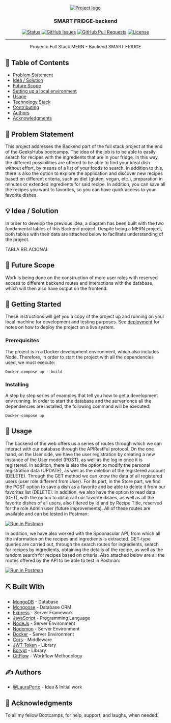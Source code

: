 <p align="center">
  <a href="" rel="noopener">
 <img src="https://www.flaticon.com/svg/vstatic/svg/1662/1662402.svg?token=exp=1620736423~hmac=702bbf26fb7519da9894e8e54cc9b591" alt="Project logo"></a>
</p>
<h3 align="center">SMART FRIDGE-backend</h3>

<div align="center">


[![Status](https://img.shields.io/badge/status-active-success.svg)]()
[![GitHub Issues](https://img.shields.io/github/issues/kylelobo/The-Documentation-Compendium.svg)](https://github.com/kylelobo/The-Documentation-Compendium/issues)
[![GitHub Pull Requests](https://img.shields.io/github/issues-pr/kylelobo/The-Documentation-Compendium.svg)](https://github.com/kylelobo/The-Documentation-Compendium/pulls)
[![License](https://img.shields.io/badge/license-MIT-blue.svg)](LICENSE.md)

</div>

---

<p align="center"> Proyecto Full Stack MERN - Backend SMART FRIDGE
    <br> 
</p>

## 📝 Table of Contents

- [Problem Statement](#problem_statement)
- [Idea / Solution](#idea)
- [Future Scope](#future_scope)
- [Setting up a local environment](#getting_started)
- [Usage](#usage)
- [Technology Stack](#tech_stack)
- [Contributing](../CONTRIBUTING.md)
- [Authors](#authors)
- [Acknowledgments](#acknowledgments)

## 🧐 Problem Statement <a name = "problem_statement"></a>

This project addresses the Backend part of the full stack project at the end of the GeeksHubs bootcamps. The idea of ​​the job is to be able to easily search for recipes with the ingredients that are in your fridge. In this way, the different possibilities are offered to be able to find your ideal dish without effort, by means of a list of your foods to search.
In addition to this, there is also the option to explore the application and discover new recipes based on different criteria, such as diet (gluten, vegan, etc.), preparation in minutes or extended ingredients for said recipe. In addition, you can save all the recipes you want to favorites, so you can have quick access to your favorite dishes.

## 💡 Idea / Solution <a name = "idea"></a>

In order to develop the previous idea, a diagram has been built with the two fundamental tables of this Backend project. Despite being a MERN project, both tables with their data are attached below to facilitate understanding of the project.

TABLA RELACIONAL


## 🚀 Future Scope <a name = "future_scope"></a>

Work is being done on the construction of more user roles with reserved access to different backend routes and interactions with the database, which will then also have output on the frontend.

## 🏁 Getting Started <a name = "getting_started"></a>
 
These instructions will get you a copy of the project up and running on your local machine for development
and testing purposes. See [deployment](#deployment) for notes on how to deploy the project on a live system.

### Prerequisites

The project is in a Docker development environment, which also includes Node. Therefore, in order to start the project with all the dependencies used, we must execute:

```
Docker-compose up --build
```

### Installing

A step by step series of examples that tell you how to get a development env running.
In order to start the database and the server once all the dependencies are installed, the following command will be executed:

```
Docker-compose up
```

## 🎈 Usage <a name="usage"></a>

The backend of the web offers us a series of routes through which we can interact with our database through the APIRestFul protocol.
On the one hand, on the User side, we have the user registration by creating a new instance of the User model (POST), as well as the log in once it is registered. In addition, there is also the option to modify the personal registration data (UPDATE), as well as the deletion of the registered account (DELETE). Through the GET method we can know the data of all registered users (user role different from User).
For its part, in the Store part, we find the POST option to save a dish as a favorite and be able to delete it from our favorites list (DELETE). In addition, we also have the option to read data (GET), with the option to obtain all our favorite dishes, as well as all the favorite dishes of all users, also filtered by Id and by Recipe Title, reserved for the role Admin user (future improvements).
All of these routes are available and can be tested in Postman:

[![Run in Postman](https://run.pstmn.io/button.svg)](https://app.getpostman.com/run-collection/14551978-babf3fe9-9f94-48df-919c-c27172d750d9?action=collection%2Ffork&collection-url=entityId%3D14551978-babf3fe9-9f94-48df-919c-c27172d750d9%26entityType%3Dcollection%26workspaceId%3Dd2caca0a-3cd4-4c24-a9f5-39d9e4bc00e1)

In addition, we have also worked with the Spoonacular API, from which all the information on the recipes and ingredients is extracted. GET-type queries are carried out, through the search routes for ingredients, search for recipes by ingredients, obtaining the details of the recipe, as well as the random search for recipes based on criteria.
Also attached below are all the routes offered by the API to be able to test in Postman:

[![Run in Postman](https://run.pstmn.io/button.svg)](https://app.getpostman.com/run-collection/14551978-6092a68c-465e-4a55-aa31-c6f12f017b9b?action=collection%2Ffork&collection-url=entityId%3D14551978-6092a68c-465e-4a55-aa31-c6f12f017b9b%26entityType%3Dcollection%26workspaceId%3Dd2caca0a-3cd4-4c24-a9f5-39d9e4bc00e1)


## ⛏️ Built With <a name = "tech_stack"></a>

- [MongoDB](https://www.mongodb.com/) - Database
- [Mongoose](https://mongoosejs.com/) - Database ORM
- [Express](https://expressjs.com/) - Server Framework
- [JavaScript](https://www.javascript.com/) - Programming Language
- [NodeJs](https://nodejs.org/en/) - Server Environment
- [Nodemon](https://nodejs.org/en/) - Server Environment
- [Docker](https://nodejs.org/en/) - Server Environment
- [Cors](https://www.npmjs.com/package/cors) - Middleware
- [JWT Token](https://jwt.io/) - Library
- [Bcrypt](https://www.npmjs.com/package/bcrypt) - Library
- [GitFlow](https://www.atlassian.com/es/git/tutorials/comparing-workflows/gitflow-workflow) - Workflow Methodology


## ✍️ Authors <a name = "authors"></a>

- [@LauraPorto](https://github.com/LauraPorto) - Idea & Initial work


## 🎉 Acknowledgments <a name = "acknowledgments"></a>

To all my fellow Bootcamps, for help, support, and laughs, when needed.